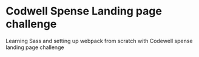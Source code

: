 
# Codwell Spense Landing page challenge

Learning Sass and setting up webpack from scratch with Codewell
spense landing page challenge